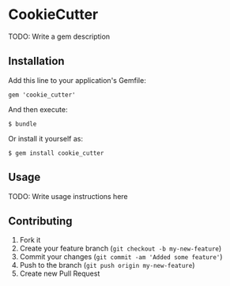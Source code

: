 # CookieCutter

TODO: Write a gem description

## Installation

Add this line to your application's Gemfile:

    gem 'cookie_cutter'

And then execute:

    $ bundle

Or install it yourself as:

    $ gem install cookie_cutter

## Usage

TODO: Write usage instructions here

## Contributing

1. Fork it
2. Create your feature branch (`git checkout -b my-new-feature`)
3. Commit your changes (`git commit -am 'Added some feature'`)
4. Push to the branch (`git push origin my-new-feature`)
5. Create new Pull Request
